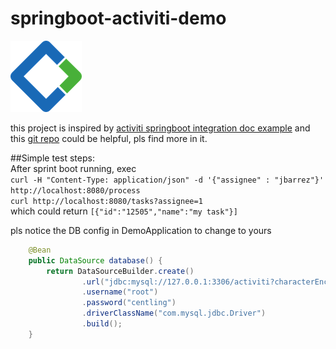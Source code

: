 # springboot-activiti-demo  
![Activiti logo](images/activiti-logo.png)  

this project is inspired by [activiti springboot integration doc example](http://activiti.org/userguide/index.html#springSpringBoot)
and this [git repo](https://github.com/jbarrez/spring-boot-with-activiti-example) could be helpful, pls find more in it.  

##Simple test steps:  
After sprint boot running, exec  
```curl -H "Content-Type: application/json" -d '{"assignee" : "jbarrez"}' http://localhost:8080/process```   
```curl http://localhost:8080/tasks?assignee=1```  
which could return ```[{"id":"12505","name":"my task"}]```

pls notice the DB config in DemoApplication to change to yours

```java
	@Bean
	public DataSource database() {
		return DataSourceBuilder.create()
				.url("jdbc:mysql://127.0.0.1:3306/activiti?characterEncoding=UTF-8")
				.username("root")
				.password("centling")
				.driverClassName("com.mysql.jdbc.Driver")
				.build();
	}
```

